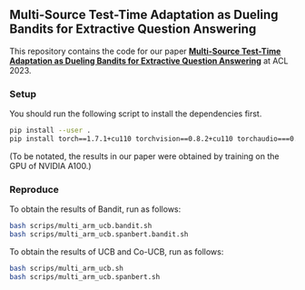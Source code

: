 ## Multi-Source Test-Time Adaptation as Dueling Bandits for Extractive Question Answering

This repository contains the code for our paper [**Multi-Source Test-Time Adaptation as Dueling Bandits for Extractive Question Answering**]() at ACL 2023.

### Setup
You should run the following script to install the dependencies first.


```bash
pip install --user .
pip install torch==1.7.1+cu110 torchvision==0.8.2+cu110 torchaudio===0.7.2 -f https://download.pytorch.org/whl/torch_stable.html
```
(To be notated, the results in our paper were obtained by training on the GPU of NVIDIA A100.)


### Reproduce

To obtain the results of Bandit, run as follows:
```bash
bash scrips/multi_arm_ucb.bandit.sh
bash scrips/multi_arm_ucb.spanbert.bandit.sh
```

To obtain the results of UCB and Co-UCB, run as follows:
```bash
bash scrips/multi_arm_ucb.sh
bash scrips/multi_arm_ucb.spanbert.sh
```





